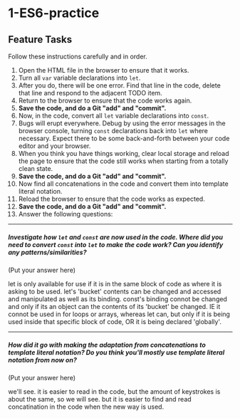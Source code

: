 # 1-ES6-practice

## Feature Tasks

Follow these instructions carefully and in order.

1. Open the HTML file in the browser to ensure that it works.
2. Turn all `var` variable declarations into `let`.
3. After you do, there will be one error. Find that line in the code, delete that line and respond to the adjacent TODO item.
4. Return to the browser to ensure that the code works again.
5. **Save the code, and do a Git "add" and "commit".**
6. Now, in the code, convert all `let` variable declarations into `const`.
7. Bugs will erupt everywhere. Debug by using the error messages in the browser console, turning `const` declarations back into `let` where necessary. Expect there to be some back-and-forth between your code editor and your browser.
8. When you think you have things working, clear local storage and reload the page to ensure that the code still works when starting from a totally clean state.
9. **Save the code, and do a Git "add" and "commit".**
10. Now find all concatenations in the code and convert them into template literal notation.
11. Reload the browser to ensure that the code works as expected.
12. **Save the code, and do a Git "add" and "commit".**
13. Answer the following questions:

---

##### Investigate how `let` and `const` are now used in the code. Where did you need to convert `const` into `let` to make the code work? Can you identify any patterns/similarities?

(Put your answer here)

let is only available for use if it is in the same block of code as where it is asking to be used. let's 'bucket' contents can be changed and accessed and manipulated as well as its binding. const's binding connot be changed and only if its an object can the contents of its 'bucket' be changed. IE it connot be used in for loops or arrays, whereas let can, but only if it is being used inside that specific block of code, OR it is being declared 'globally'.

---

##### How did it go with making the adaptation from concatenations to template literal notation? Do you think you'll mostly use template literal notation from now on?

(Put your answer here)

we'll see. it is easier to read in the code, but the amount of keystrokes is about the same, so we will see. but it is easier to find and read concatination in the code when the new way is used.